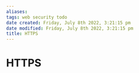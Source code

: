 ```yaml
---
aliases: 
tags: web security todo 
date created: Friday, July 8th 2022, 3:21:15 pm
date modified: Friday, July 8th 2022, 3:21:15 pm
title: HTTPS
---
```


# HTTPS